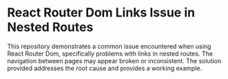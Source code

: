 # React Router Dom Links Issue in Nested Routes

This repository demonstrates a common issue encountered when using React Router Dom, specifically problems with links in nested routes.  The navigation between pages may appear broken or inconsistent.  The solution provided addresses the root cause and provides a working example.